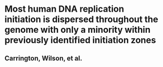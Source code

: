 # Most human DNA replication initiation is dispersed throughout the genome with only a minority within previously identified initiation zones
## Carrington, Wilson, et al.
